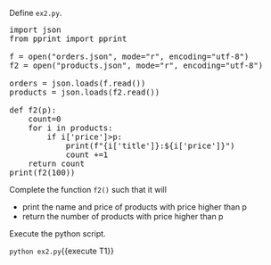 Define `ex2.py`.

<pre class="file" data-filename="ex2.py" data-target="replace">
import json
from pprint import pprint 

f = open("orders.json", mode="r", encoding="utf-8")
f2 = open("products.json", mode="r", encoding="utf-8")

orders = json.loads(f.read())
products = json.loads(f2.read())

def f2(p):
    count=0
    for i in products:
        if i['price']>p:
            print(f"{i['title']}:${i['price']}")     
            count +=1
    return count
print(f2(100))
</pre>

Complete the function `f2()` such that it will

* print the name and price of products with price higher than p
* return the number of products with price higher than p

Execute the python script.

`python ex2.py`{{execute T1}}
